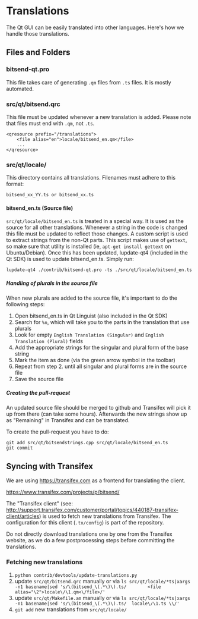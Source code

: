 Translations
============

The Qt GUI can be easily translated into other languages. Here's how we
handle those translations.

Files and Folders
-----------------

### bitsend-qt.pro

This file takes care of generating `.qm` files from `.ts` files. It is mostly
automated.

### src/qt/bitsend.qrc

This file must be updated whenever a new translation is added. Please note that
files must end with `.qm`, not `.ts`.

    <qresource prefix="/translations">
        <file alias="en">locale/bitsend_en.qm</file>
        ...
    </qresource>

### src/qt/locale/

This directory contains all translations. Filenames must adhere to this format:

    bitsend_xx_YY.ts or bitsend_xx.ts

#### bitsend_en.ts (Source file)

`src/qt/locale/bitsend_en.ts` is treated in a special way. It is used as the
source for all other translations. Whenever a string in the code is changed
this file must be updated to reflect those changes. A custom script is used
to extract strings from the non-Qt parts. This script makes use of `gettext`,
so make sure that utility is installed (ie, `apt-get install gettext` on
Ubuntu/Debian). Once this has been updated, lupdate-qt4 (included in the Qt SDK)
is used to update bitsend_en.ts. Simply run:

    lupdate-qt4 ./contrib/bitsend-qt.pro -ts ./src/qt/locale/bitsend_en.ts

##### Handling of plurals in the source file

When new plurals are added to the source file, it's important to do the following steps:

1. Open bitsend_en.ts in Qt Linguist (also included in the Qt SDK)
2. Search for `%n`, which will take you to the parts in the translation that use plurals
3. Look for empty `English Translation (Singular)` and `English Translation (Plural)` fields
4. Add the appropriate strings for the singular and plural form of the base string
5. Mark the item as done (via the green arrow symbol in the toolbar)
6. Repeat from step 2. until all singular and plural forms are in the source file
7. Save the source file

##### Creating the pull-request

An updated source file should be merged to github and Transifex will pick it
up from there (can take some hours). Afterwards the new strings show up as "Remaining"
in Transifex and can be translated.

To create the pull-request you have to do:

    git add src/qt/bitsendstrings.cpp src/qt/locale/bitsend_en.ts
    git commit

Syncing with Transifex
----------------------

We are using https://transifex.com as a frontend for translating the client.

https://www.transifex.com/projects/p/bitsend/

The "Transifex client" (see: http://support.transifex.com/customer/portal/topics/440187-transifex-client/articles)
is used to fetch new translations from Transifex. The configuration for this client (`.tx/config`)
is part of the repository.

Do not directly download translations one by one from the Transifex website, as we do a few
postprocessing steps before committing the translations.

### Fetching new translations

1. `python contrib/devtools/update-translations.py`
2. update `src/qt/bitsend.qrc` manually or via
   `ls src/qt/locale/*ts|xargs -n1 basename|sed 's/\(bitsend_\(.*\)\).ts/        <file alias="\2">locale\/\1.qm<\/file>/'`
3. update `src/qt/Makefile.am` manually or via
   `ls src/qt/locale/*ts|xargs -n1 basename|sed 's/\(bitsend_\(.*\)\).ts/  locale\/\1.ts \\/'`
4. `git add` new translations from `src/qt/locale/`
